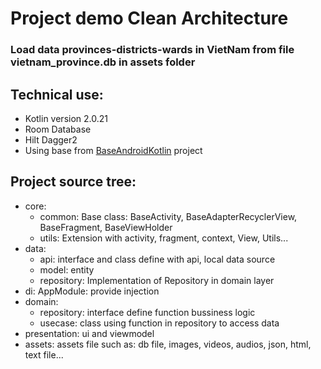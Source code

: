 # Project demo Clean Architecture
### Load data provinces-districts-wards in VietNam from file vietnam_province.db in assets folder
## Technical use:
 - Kotlin version 2.0.21
 - Room Database
 - Hilt Dagger2
 - Using base from [BaseAndroidKotlin](https://github.com/doanvu2000/AndroidBaseKotlin) project
## Project source tree:
 - core:
   - common: Base class: BaseActivity, BaseAdapterRecyclerView, BaseFragment, BaseViewHolder
   - utils: Extension with activity, fragment, context, View, Utils...
 - data:
   - api: interface and class define with api, local data source
   - model: entity
   - repository: Implementation of Repository in domain layer
 - di: AppModule: provide injection
 - domain:
   - repository: interface define function bussiness logic
   - usecase: class using function in repository to access data
 - presentation: ui and viewmodel
 - assets: assets file such as: db file, images, videos, audios, json, html, text file...
